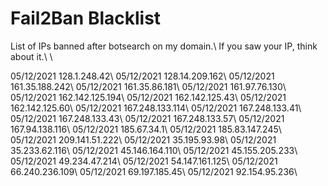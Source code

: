 # Fail2Ban Blacklist

List of IPs banned after botsearch on my domain.\\
If you saw your IP, think about it.\\
\\

05/12/2021			128.1.248.42\\
05/12/2021			128.14.209.162\\
05/12/2021			161.35.188.242\\
05/12/2021			161.35.86.181\\
05/12/2021			161.97.76.130\\
05/12/2021			162.142.125.194\\
05/12/2021			162.142.125.43\\
05/12/2021			162.142.125.60\\
05/12/2021			167.248.133.114\\
05/12/2021			167.248.133.41\\
05/12/2021			167.248.133.43\\
05/12/2021			167.248.133.57\\
05/12/2021			167.94.138.116\\
05/12/2021			185.67.34.1\\
05/12/2021			185.83.147.245\\
05/12/2021			209.141.51.222\\
05/12/2021			35.195.93.98\\
05/12/2021			35.233.62.116\\
05/12/2021			45.146.164.110\\
05/12/2021			45.155.205.233\\
05/12/2021			49.234.47.214\\
05/12/2021			54.147.161.125\\
05/12/2021			66.240.236.109\\
05/12/2021			69.197.185.45\\
05/12/2021			92.154.95.236\\
